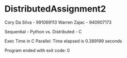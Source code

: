 # DistributedAssignment2

Cory Da Silva - 991069113
Warren Zajac - 940907173


Sequential - Python  vs.  Distributed - C


Exec Time in C Parallel: Time elapsed is 0.389199 seconds

Program ended with exit code: 0

